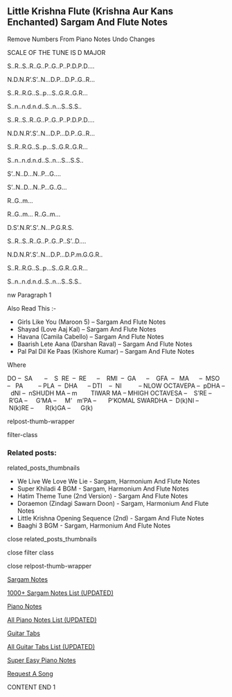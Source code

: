 
## Little Krishna Flute (Krishna Aur Kans Enchanted) Sargam And Flute Notes

Remove Numbers From Piano Notes
Undo Changes

SCALE OF THE TUNE IS D MAJOR

S..R..S..R..G..P..G..P..P.D.P.D….

N.D.N.R’.S’..N…D.P…D.P..G..R…

S..R..R.G..S..p…S..G.R..G.R…

S..n..n.d.n.d..S..n…S..S.S..

S..R..S..R..G..P..G..P..P.D.P.D….

N.D.N.R’.S’..N…D.P…D.P..G..R…

S..R..R.G..S..p…S..G.R..G.R…

S..n..n.d.n.d..S..n…S…S.S..

S’..N..D…N..P…G….

S’..N..D…N..P…G..G…

R..G..m…

R..G..m… R..G..m…

D.S’.N.R’.S’..N…P.G.R.S.

S..R..S..R..G..P..G..P..S’..D….

N.D.N.R’.S’..N…D.P…D.P.m.G.G.R..

S..R..R.G..S..p…S..G.R..G.R…

S..n..n.d.n.d..S..n…S..S.S..

nw Paragraph 1



Also Read This :-



* Girls Like You (Maroon 5) – Sargam And Flute Notes
* Shayad (Love Aaj Kal) – Sargam And Flute Notes
* Havana (Camila Cabello) – Sargam And Flute Notes
* Baarish Lete Aana (Darshan Raval) – Sargam And Flute Notes
* Pal Pal Dil Ke Paas (Kishore Kumar) – Sargam And Flute Notes



Where



DO –  SA       –    S  RE  –  RE      –    RMI  –  GA      –    GFA  –   MA      –  MSO  –   PA         – PLA  –  DHA      – DTI    –  NI          – NLOW OCTAVEPA –  pDHA –  dNI –  nSHUDH MA – m        TIWAR MA – MHIGH OCTAVESA –    S’RE –     R’GA –     G’MA –     M’   m’PA –       P’KOMAL SWARDHA –  D(k)NI –       N(k)RE –       R(k)GA –      G(k)



relpost-thumb-wrapper

filter-class

### Related posts:

related_posts_thumbnails

* We Live We Love We Lie - Sargam, Harmonium And Flute Notes
* Super Khiladi 4 BGM - Sargam, Harmonium And Flute Notes
* Hatim Theme Tune (2nd Version) - Sargam And Flute Notes
* Doraemon  (Zindagi Sawarn Doon) - Sargam, Harmonium And Flute Notes
* Little Krishna Opening Sequence (2nd) - Sargam And Flute Notes
* Baaghi 3 BGM - Sargam, Harmonium And Flute Notes

close related_posts_thumbnails

close filter class

close relpost-thumb-wrapper

[Sargam Notes](https://www.notationsworld.com/sargam-notes.html)

[1000+ Sargam Notes List (UPDATED)](https://www.notationsworld.com/all-songs-list-sargam-notes.html)

[Piano Notes](https://www.notationsworld.com/piano-notes.html)

[All Piano Notes List (UPDATED)](https://www.notationsworld.com/all-songs-list-piano-notes.html)

[Guitar Tabs](https://www.notationsworld.com/guitar-tabs.html)

[All Guitar Tabs List (UPDATED)](https://www.notationsworld.com/all-songs-list-guitar-tabs.html)

[Super Easy Piano Notes](https://studywall.in/)

[Request A Song](https://www.notationsworld.com/request-a-song.html)

CONTENT END 1

